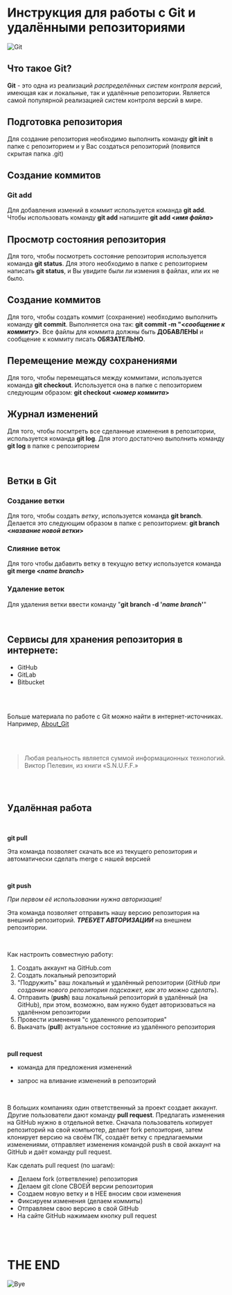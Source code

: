 # Инструкция для работы с Git и удалёнными репозиториями

![Git](https://www.thewatchtower.com/assets/images/blog_images/how-to-use-git-version-control-in-cpanel1624580050.jpg)

## Что такое Git?

**Git** - это одна из реализаций *распределённых систем контроля версий*, имеющая как и локальные, так и удалённые репозитории. Является самой популярной реализацией систем контроля версий в мире.

## Подготовка репозитория

Для создание репозитория необходимо выполнить команду **git init**  в папке с репозиторием и у Вас создаться репозиторий (появится скрытая папка .git)

## Создание коммитов

### Git add

Для добавления измений в коммит используется команда **git add**. Чтобы использовать команду **git add** напишите **git add <***имя файла***>**

## Просмотр состояния репозитория

Для того, чтобы посмотреть состояние репозитория используется команда **git status**. Для этого необходимо в папке с репозиторием написать **git status**, и Вы увидите были ли измения в файлах, или их не было.

## Создание коммитов

Для того, чтобы создать коммит (сохранение) необходимо выполнить команду **git commit**. Выполняется она так: **git commit -m "<***сообщение к коммиту***>**. Все файлы для коммита должны быть **ДОБАВЛЕНЫ** и сообщение к коммиту писать **ОБЯЗАТЕЛЬНО**.

## Перемещение между сохранениями

Для того, чтобы перемещаться между коммитами, используется команда **git checkout**. Используется она в папке с пепозиторием следующим образом: **git checkout <***номер коммита***>**

## Журнал изменений

Для того, чтобы посмтреть все сделанные изменения в репозитории, используется команда **git log**. Для этого достаточно выполнить команду **git log** в папке с репозиторием

<br>

## Ветки в Git

### Создание ветки

Для того, чтобы создать *ветку*, используется команда **git branch**. Делается это следующим образом в папке с репозиторием: **git branch <***название новой ветки***>**

### Слияние веток

Для того чтобы дабавить ветку в текущую ветку используется команда **git merge <***name branch***>**

### Удаление веток

Для удаления ветки ввести команду "**git branch -d '***name branch***'**"

<br>

## Сервисы для хранения репозитория в интернете:

* GitHub
* GitLab
* Bitbucket

<br><br>

Больше материала по работе с Git можно найти в интернет-источниках. Например, [About_Git](https://www.atlassian.com/ru/git/tutorials/what-is-git)

<br><br>
> Любая реальность является суммой информационных технологий. Виктор Пелевин, из книги «S.N.U.F.F.» 

<br><br>


## Удалённая работа

<br>

**git pull**

Эта команда позволяет скачать все из текущего репозитория и автоматически сделать merge с нашей версией

<br>

**git push**

*При первом её использовании нужна авторизация!*

Эта команда позволяет отправить нашу версию репозитория на внешний репозиторий.
***ТРЕБУЕТ АВТОРИЗАЦИИ*** на внешнем репозитории.

<br>

Как настроить совместную работу:

1. Создать аккаунт на GitHub.com
2. Создать локальный репозиторий
3. "Подружить" ваш локальный и удалённый репозитории (*GitHub при создании нового репозитория подскажет, как это можно сделать*).
4. Отправить (**push**) ваш локальный репозиторий в удалённый (на GitHub), при этом, возможно, вам нужно будет авторизоваться на удалённом репозитории
5. Провести изменения "с удаленного репозитория"
6. Выкачать (**pull**) актуальное состояние из удалённого репозитория

<br>

**pull request**

- команда для предложения изменений 

- запрос на вливание изменений в репозиторий

<br>

В больших компаниях один ответственный за проект создает аккаунт. Другие пользователи дают команду **pull request**. Предлагать изменения на GitHub нужно в отдельной ветке. 
Сначала пользователь копирует репозиторий на свой компьютер, делает fork репозитория, затем клонирует версию на своём ПК, создаёт ветку с предлагаемыми изменениями, отправляет изменения командой push в свой аккаунт на GitHub и даёт команду pull request.

Как сделать pull request (по шагам):

- Делаем fork (ответвление) репозитория
- Делаем git clone СВОЕЙ версии репозитория
- Создаем новую ветку и в НЕЕ вносим свои изменения
- Фиксируем изменения (делаем коммиты)
- Отправляем свою версию в свой GitHub
- На сайте GitHub нажимаем кнопку pull request

<br><br>
# THE END
![Bye](https://uprostim.com/wp-content/uploads/2021/02/image049-102.jpg)
